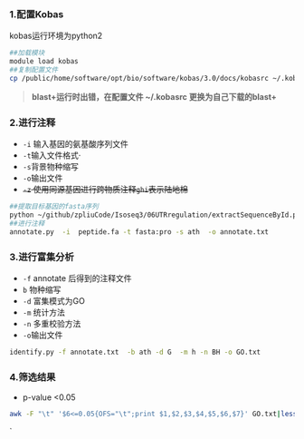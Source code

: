 ### 1.配置Kobas

kobas运行环境为python2

```bash
##加载模块
module load kobas
##复制配置文件
cp /public/home/software/opt/bio/software/kobas/3.0/docs/kobasrc ~/.kobasrc
```

> **blast+运行时出错，在配置文件 ~/.kobasrc 更换为自己下载的blast+**

### 2.进行注释

+ `-i` 输入基因的氨基酸序列文件
+ `-t`输入文件格式·
+ `-s`背景物种缩写
+ `-o`输出文件
+ ~~`-z` 使用同源基因进行跨物质注释`ghi`表示陆地棉~~

```bash
##提取目标基因的fasta序列
python ~/github/zpliuCode/Isoseq3/06UTRregulation/extractSequenceById.py G.arboreum.Chr.v1.0.pep.v1.0.fasta geneId.txt peptide.fa
##进行注释
annotate.py  -i  peptide.fa -t fasta:pro -s ath  -o annotate.txt 
```

### 3.进行富集分析

+ `-f` annotate 后得到的注释文件
+ `b` 物种缩写
+ `-d` 富集模式为GO
+ `-m` 统计方法
+ `-n` 多重校验方法
+ `-o`输出文件

```bash
identify.py -f annotate.txt  -b ath -d G  -m h -n BH -o GO.txt 
```

### 4.筛选结果

+ p-value <0.05

```bash
awk -F "\t" '$6<=0.05{OFS="\t";print $1,$2,$3,$4,$5,$6,$7}' GO.txt|less
```



`